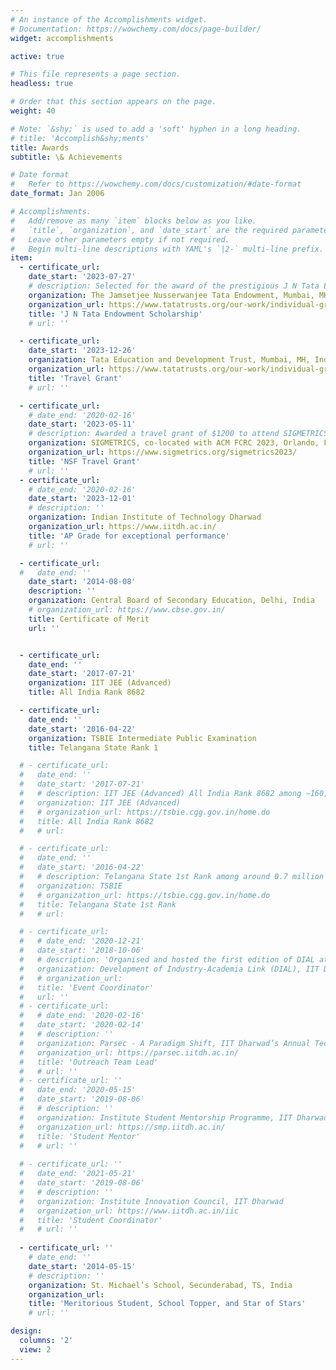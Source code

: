 ```yaml
---
# An instance of the Accomplishments widget.
# Documentation: https://wowchemy.com/docs/page-builder/
widget: accomplishments

active: true

# This file represents a page section.
headless: true

# Order that this section appears on the page.
weight: 40

# Note: `&shy;` is used to add a 'soft' hyphen in a long heading.
# title: 'Accomplish&shy;ments'
title: Awards
subtitle: \& Achievements

# Date format
#   Refer to https://wowchemy.com/docs/customization/#date-format
date_format: Jan 2006

# Accomplishments.
#   Add/remove as many `item` blocks below as you like.
#   `title`, `organization`, and `date_start` are the required parameters.
#   Leave other parameters empty if not required.
#   Begin multi-line descriptions with YAML's `|2-` multi-line prefix.
item:
  - certificate_url: 
    date_start: '2023-07-27'
    # description: Selected for the award of the prestigious J N Tata Endowment Scholarship for the higher education of Indians, for the year 2023-24.
    organization: The Jamsetjee Nusserwanjee Tata Endowment, Mumbai, MH, India
    organization_url: https://www.tatatrusts.org/our-work/individual-grants-programme/education-grants
    title: 'J N Tata Endowment Scholarship'
    # url: ''

  - certificate_url: 
    date_start: '2023-12-26'
    organization: Tata Education and Development Trust, Mumbai, MH, India
    organization_url: https://www.tatatrusts.org/our-work/individual-grants-programme/education-grants
    title: 'Travel Grant'
    # url: ''

  - certificate_url: 
    # date_end: '2020-02-16'
    date_start: '2023-05-11'
    # description: Awarded a travel grant of $1200 to attend SIGMETRICS co-located with ACM FCRC 2023 at Orlando, Florida.
    organization: SIGMETRICS, co-located with ACM FCRC 2023, Orlando, FL, USA
    organization_url: https://www.sigmetrics.org/sigmetrics2023/
    title: 'NSF Travel Grant'
    # url: ''
  - certificate_url: 
    # date_end: '2020-02-16'
    date_start: '2023-12-01'
    # description: ''
    organization: Indian Institute of Technology Dharwad
    organization_url: https://www.iitdh.ac.in/
    title: 'AP Grade for exceptional performance'
    # url: ''

  - certificate_url: 
  #   date_end: ''
    date_start: '2014-08-08'
    description: ''
    organization: Central Board of Secondary Education, Delhi, India
    # organization_url: https://www.cbse.gov.in/
    title: Certificate of Merit
    url: ''


  - certificate_url: 
    date_end: ''
    date_start: '2017-07-21'
    organization: IIT JEE (Advanced) 
    title: All India Rank 8682

  - certificate_url: 
    date_end: ''
    date_start: '2016-04-22'
    organization: TSBIE Intermediate Public Examination
    title: Telangana State Rank 1

  # - certificate_url: 
  #   date_end: ''
  #   date_start: '2017-07-21'
  #   # description: IIT JEE (Advanced) All India Rank 8682 among ∼160,000 candidates
  #   organization: IIT JEE (Advanced) 
  #   # organization_url: https://tsbie.cgg.gov.in/home.do
  #   title: All India Rank 8682
  #   # url: 

  # - certificate_url: 
  #   date_end: ''
  #   date_start: '2016-04-22'
  #   # description: Telangana State 1st Rank among around 0.7 million students in first year intermediate examination and under top ten ranks in second year intermediate examination
  #   organization: TSBIE 
  #   # organization_url: https://tsbie.cgg.gov.in/home.do
  #   title: Telangana State 1st Rank
  #   # url: 

  # - certificate_url: 
  #   # date_end: '2020-12-21'
  #   date_start: '2018-10-06'
  #   # description: 'Organised and hosted the first edition of DIAL at IIT Dharwad, leading a student team consisting of 10 students in coordination with 3 faculty members'
  #   organization: Development of Industry-Academia Link (DIAL), IIT Dharwad
  #   # organization_url: 
  #   title: 'Event Coordinator'
  #   url: ''
  # - certificate_url: 
  #   # date_end: '2020-02-16'
  #   date_start: '2020-02-14'
  #   # description: ''
  #   organization: Parsec - A Paradigm Shift, IIT Dharwad’s Annual Tech Fest
  #   organization_url: https://parsec.iitdh.ac.in/
  #   title: 'Outreach Team Lead'
  #   # url: ''
  # - certificate_url: '' 
  #   date_end: '2020-05-15'
  #   date_start: '2019-08-06'
  #   # description: ''
  #   organization: Institute Student Mentorship Programme, IIT Dharwad
  #   organization_url: https://smp.iitdh.ac.in/
  #   title: 'Student Mentor'
  #   # url: ''
  
  # - certificate_url: '' 
  #   date_end: '2021-05-21'
  #   date_start: '2019-08-06'
  #   # description: ''
  #   organization: Institute Innovation Council, IIT Dharwad
  #   organization_url: https://www.iitdh.ac.in/iic
  #   title: 'Student Coordinator'
  #   # url: ''
  
  - certificate_url: '' 
    # date_end: ''
    date_start: '2014-05-15'
    # description: ''
    organization: St. Michael’s School, Secunderabad, TS, India
    organization_url: 
    title: 'Meritorious Student, School Topper, and Star of Stars'
    # url: ''

design:
  columns: '2'
  view: 2
---
```

